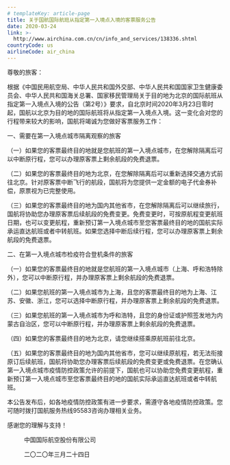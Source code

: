```yaml
---
# templateKey: article-page
title: 关于国航国际航班从指定第一入境点入境的客票服务公告
date: 2020-03-24
link: >-
  http://www.airchina.com.cn/cn/info_and_services/138336.shtml
countryCode: us
airlineCode: air_china
---
```

<div class="serviceMsg">尊敬的旅客：

根据《中国民用航空局、中华人民共和国外交部、中华人民共和国国家卫生健康委员会、中华人民共和国海关总署、国家移民管理局关于目的地为北京的国际航班从指定第一入境点入境的公告（第2号）》要求，自北京时间2020年3月23日零时起，国航以北京为目的地的国际航班将从指定第一入境点入境。这一变化会对您的行程带来较大的影响，国航将竭诚为您做好客票服务工作：

一、需要在第一入境点城市隔离观察的旅客

（一）如果您的客票最终目的地就是您航班的第一入境点城市，在您解除隔离后可以中断原行程，您可以办理原客票上剩余航段的免费退票。

（二）如果您的客票最终目的地为北京，在您解除隔离后可以重新选择交通方式前往北京。针对原客票中断飞行的航段，国航将为您提供一定金额的电子代金券补偿，原票视为已完整使用。

（三）如果您的客票最终目的地为国内其他省市，在您解除隔离后可以继续旅行，国航将协助您办理原客票后续航段的免费变更。免费变更时，可按原航程变更航班日期，也可以变更航程，重新预订第一入境点城市至您客票最终目的地的国航实际承运直达航班或者中转航班。如果您选择中断后续行程，您可以办理原客票上剩余航段的免费退票。

二、在第一入境点城市检疫符合登机条件的旅客

（一）如果您的客票最终目的地就是您航班的第一入境点城市（上海、呼和浩特除外），您可以中断原行程，并办理原客票上剩余航段的免费退票。

（二）如果您航班的第一入境点城市为上海，且您的客票最终目的地为上海、江苏、安徽、浙江，您可以选择中断原行程，并办理原客票上剩余航段的免费退票。

（三）如果您航班的第一入境点城市为呼和浩特，且您的身份证或护照签发地为内蒙古自治区，您可以中断原行程，并办理原客票上剩余航段的免费退票。

（四）如果您的客票最终目的地为北京，请您继续搭乘原航班前往北京。

（五）如果您的客票最终目的地为国内其他省市，您可以继续原航程，若无法衔接原订后续航班，国航将协助您办理客票后续航段的免费变更或免费退票。在您确认第一入境点城市疫情防控政策允许的前提下，国航也可以协助您免费变更航程，重新预订第一入境点城市至您客票最终目的地的国航实际承运直达航班或者中转航班。

本公告发布后，如各地疫情防控政策有进一步要求，需遵守各地疫情防控政策。您可随时拨打国航服务热线95583咨询办理相关业务。

感谢您的理解与支持！

          中国国际航空股份有限公司

          二〇二〇年三月二十四日

</div>

